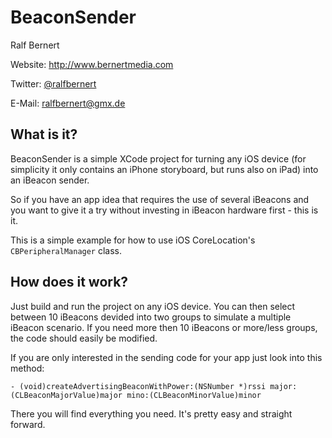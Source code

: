 # BeaconSender

Ralf Bernert

Website: http://www.bernertmedia.com

Twitter: [@ralfbernert](http://twitter.com/ralfbernert)

E-Mail: ralfbernert@gmx.de 


## What is it?
BeaconSender is a simple XCode project for turning any iOS device (for simplicity it only contains an iPhone storyboard, but runs also on iPad) into an iBeacon sender. 
 
So if you have an app idea that requires the use of several iBeacons and you want to give it a try without investing in iBeacon hardware first - this is it.

This is a simple example for how to use iOS CoreLocation's `CBPeripheralManager` class.


## How does it work?

Just build and run the project on any iOS device. You can then select between 10 iBeacons devided into two groups to simulate a multiple iBeacon scenario. If you need more then 10 iBeacons or more/less groups, the code should easily be modified. 

If you are only interested in the sending code for your app just look into this method:
``` obj-c
- (void)createAdvertisingBeaconWithPower:(NSNumber *)rssi major:(CLBeaconMajorValue)major mino:(CLBeaconMinorValue)minor
```
There you will find everything you need. It's pretty easy and straight forward.